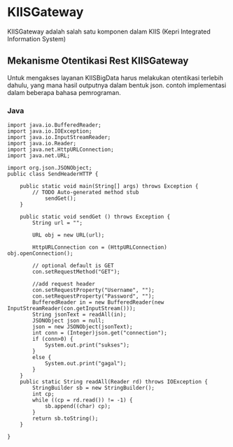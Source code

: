 # KIISGateway
KIISGateway adalah salah satu komponen dalam KIIS (Kepri Integrated Information System)

## Mekanisme Otentikasi Rest KIISGateway 
Untuk mengakses layanan KIISBigData harus melakukan otentikasi terlebih dahulu, yang mana hasil outputnya dalam bentuk json. contoh implementasi dalam beberapa bahasa pemrograman.
### Java

```
import java.io.BufferedReader;
import java.io.IOException;
import java.io.InputStreamReader;
import java.io.Reader;
import java.net.HttpURLConnection;
import java.net.URL;

import org.json.JSONObject;
public class SendHeaderHTTP {

	public static void main(String[] args) throws Exception {
		// TODO Auto-generated method stub
			sendGet();
	}
	
	public static void sendGet () throws Exception {
		String url = "";
		
		URL obj = new URL(url);
		
		HttpURLConnection con = (HttpURLConnection) obj.openConnection();

		// optional default is GET
		con.setRequestMethod("GET");
		
		//add request header
		con.setRequestProperty("Username", "");
		con.setRequestProperty("Password", "");
		BufferedReader in = new BufferedReader(new InputStreamReader(con.getInputStream()));	
		String jsonText = readAll(in);
		JSONObject json = null;
		json = new JSONObject(jsonText);
		int conn = (Integer)json.get("connection");
		if (conn>0) {
			System.out.print("sukses");
		}
		else {
			System.out.print("gagal");
		}
	}	
	public static String readAll(Reader rd) throws IOException {
		StringBuilder sb = new StringBuilder();
		int cp;
		while ((cp = rd.read()) != -1) {
			sb.append((char) cp);
		}
		return sb.toString();
	}

}
```

